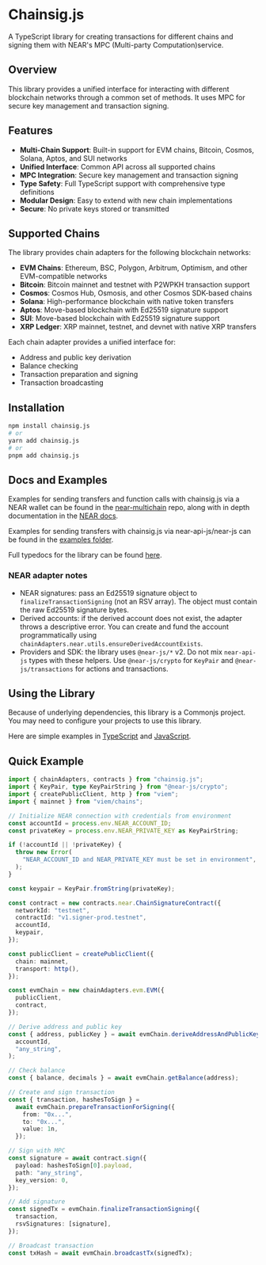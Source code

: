 # Chainsig.js

A TypeScript library for creating transactions for different chains and signing them with NEAR's MPC (Multi-party Computation)service.

## Overview

This library provides a unified interface for interacting with different blockchain networks through a common set of methods. It uses MPC for secure key management and transaction signing.

## Features

- **Multi-Chain Support**: Built-in support for EVM chains, Bitcoin, Cosmos, Solana, Aptos, and SUI networks
- **Unified Interface**: Common API across all supported chains
- **MPC Integration**: Secure key management and transaction signing
- **Type Safety**: Full TypeScript support with comprehensive type definitions
- **Modular Design**: Easy to extend with new chain implementations
- **Secure**: No private keys stored or transmitted

## Supported Chains

The library provides chain adapters for the following blockchain networks:

- **EVM Chains**: Ethereum, BSC, Polygon, Arbitrum, Optimism, and other EVM-compatible networks
- **Bitcoin**: Bitcoin mainnet and testnet with P2WPKH transaction support
- **Cosmos**: Cosmos Hub, Osmosis, and other Cosmos SDK-based chains
- **Solana**: High-performance blockchain with native token transfers
- **Aptos**: Move-based blockchain with Ed25519 signature support
- **SUI**: Move-based blockchain with Ed25519 signature support
- **XRP Ledger**: XRP mainnet, testnet, and devnet with native XRP transfers

Each chain adapter provides a unified interface for:
- Address and public key derivation
- Balance checking
- Transaction preparation and signing
- Transaction broadcasting

## Installation

```bash
npm install chainsig.js
# or
yarn add chainsig.js
# or
pnpm add chainsig.js
```

## Docs and Examples

Examples for sending transfers and function calls with chainsig.js via a NEAR wallet can be found in the [near-multichain](https://github.com/near-examples/near-multichain) repo, along with in depth documentation in the [NEAR docs](https://docs.near.org/chain-abstraction/chain-signatures/implementation).

Examples for sending transfers with chainsig.js via near-api-js/near-js can be found in the [examples folder](./examples/).

Full typedocs for the library can be found [here](https://neardefi.github.io/chainsig.js/).

### NEAR adapter notes

- NEAR signatures: pass an Ed25519 signature object to `finalizeTransactionSigning` (not an RSV array). The object must contain the raw Ed25519 signature bytes.
- Derived accounts: if the derived account does not exist, the adapter throws a descriptive error. You can create and fund the account programmatically using `chainAdapters.near.utils.ensureDerivedAccountExists`.
- Providers and SDK: the library uses `@near-js/*` v2. Do not mix `near-api-js` types with these helpers. Use `@near-js/crypto` for `KeyPair` and `@near-js/transactions` for actions and transactions.

## Using the Library

Because of underlying dependencies, this library is a Commonjs project. You may need to configure your projects to use this library. 

Here are simple examples in [TypeScript](https://github.com/GregProuty/chainsig-simple-example) and [JavaScript](https://github.com/GregProuty/chainsig-es6-example). 

## Quick Example

```ts twoslash
import { chainAdapters, contracts } from "chainsig.js";
import { KeyPair, type KeyPairString } from "@near-js/crypto";
import { createPublicClient, http } from "viem";
import { mainnet } from "viem/chains";

// Initialize NEAR connection with credentials from environment
const accountId = process.env.NEAR_ACCOUNT_ID;
const privateKey = process.env.NEAR_PRIVATE_KEY as KeyPairString;

if (!accountId || !privateKey) {
  throw new Error(
    "NEAR_ACCOUNT_ID and NEAR_PRIVATE_KEY must be set in environment",
  );
}

const keypair = KeyPair.fromString(privateKey);

const contract = new contracts.near.ChainSignatureContract({
  networkId: "testnet",
  contractId: "v1.signer-prod.testnet",
  accountId,
  keypair,
});

const publicClient = createPublicClient({
  chain: mainnet,
  transport: http(),
});

const evmChain = new chainAdapters.evm.EVM({
  publicClient,
  contract,
});

// Derive address and public key
const { address, publicKey } = await evmChain.deriveAddressAndPublicKey(
  accountId,
  "any_string",
);

// Check balance
const { balance, decimals } = await evmChain.getBalance(address);

// Create and sign transaction
const { transaction, hashesToSign } =
  await evmChain.prepareTransactionForSigning({
    from: "0x...",
    to: "0x...",
    value: 1n,
  });

// Sign with MPC
const signature = await contract.sign({
  payload: hashesToSign[0].payload,
  path: "any_string",
  key_version: 0,
});

// Add signature
const signedTx = evmChain.finalizeTransactionSigning({
  transaction,
  rsvSignatures: [signature],
});

// Broadcast transaction
const txHash = await evmChain.broadcastTx(signedTx);
```
